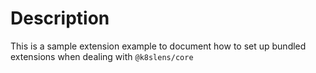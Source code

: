 # Description

This is a sample extension example to document how to set up bundled extensions when dealing with `@k8slens/core`
